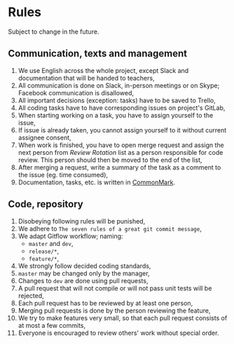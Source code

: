 # Rules

Subject to change in the future.

## Communication, texts and management

 1. We use English across the whole project, except Slack and documentation that will be handed to teachers,
 2. All communication is done on Slack, in-person meetings or on Skype; Facebook communication is disallowed,
 3. All important decisions (exception: tasks) have to be saved to Trello,
 4. All coding tasks have to have corresponding issues on project's GitLab,
 5. When starting working on a task, you have to assign yourself to the issue,
 6. If issue is already taken, you cannot assign yourself to it without current assignee consent,
 7. When work is finished, you have to open merge request and assign the next person from *Review Rotation* list as a person responsible for code review. This person should then be moved to the end of the list,
 8. After merging a request, write a summary of the task as a comment to the issue (eg. time consumed),
 9. Documentation, tasks, etc. is written in [CommonMark](http://commonmark.org/).

## Code, repository

 1. Disobeying following rules will be punished,
 2. We adhere to `The seven rules of a great git commit message`,
 3. We adapt Gitflow workflow; naming:
    * `master` and `dev`,
    * `release/*`,
    * `feature/*`,
 4. We strongly follow decided coding standards,
 5. `master` may be changed only by the manager,
 6. Changes to `dev` are done using pull requests,
 7. A pull request that will not compile or will not pass unit tests will be rejected,
 8. Each pull request has to be reviewed by at least one person,
 9. Merging pull requests is done by the person reviewing the feature,
 10. We try to make features very small, so that each pull request consists of at most a few commits,
 11. Everyone is encouraged to review others' work without special order.
